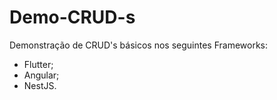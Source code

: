 # Demo-CRUD-s
Demonstração de CRUD's básicos nos seguintes Frameworks:

- Flutter;
- Angular;
- NestJS.
